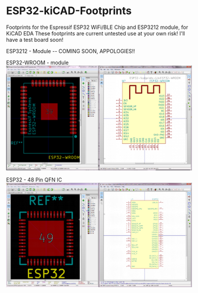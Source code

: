 # ESP32-kiCAD-Footprints
Footprints for the Espressif ESP32 WiFi/BLE Chip and ESP3212 module, for KiCAD EDA
These footprints are current untested use at your own risk! I'll have a test board
soon!

ESP3212 - Module
-- COMING SOON, APPOLOGIES!!

ESP32-WROOM - module
![ESP32-WROOM - module](ESP32_WROOM.png)

ESP32 - 48 Pin QFN IC
![ESP32 - IC](ESP32_kiCAD.png)
